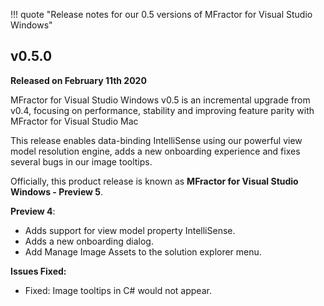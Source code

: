 !!! quote "Release notes for our 0.5 versions of MFractor for Visual Studio Windows"

## v0.5.0
**Released on February 11th 2020**

MFractor for Visual Studio Windows v0.5 is an incremental upgrade from v0.4, focusing on performance, stability and improving feature parity with MFractor for Visual Studio Mac

This release enables data-binding IntelliSense using our powerful view model resolution engine, adds a new onboarding experience and fixes several bugs in our image tooltips.

Officially, this product release is known as **MFractor for Visual Studio Windows - Preview 5**.

**Preview 4**:

  * Adds support for view model property IntelliSense.
  * Adds a new onboarding dialog.
  * Add Manage Image Assets to the solution explorer menu.

**Issues Fixed:**

 * Fixed: Image tooltips in C# would not appear.
